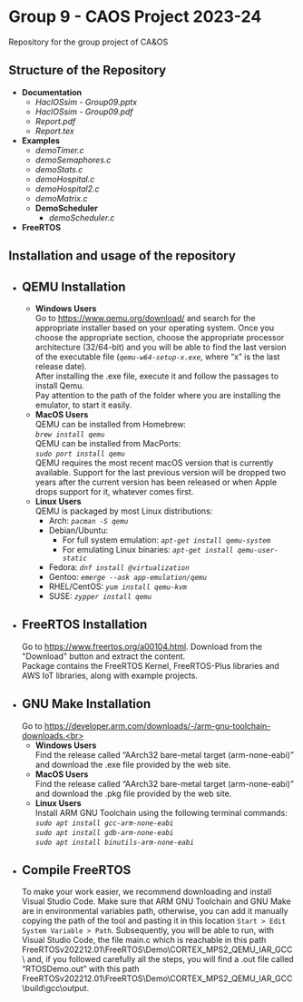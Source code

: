 # Group 9 - CAOS Project 2023-24
Repository for the group project of CA&amp;OS

## Structure of the Repository
- **Documentation**
  - _HaclOSsim - Group09.pptx_
  - _HaclOSsim - Group09.pdf_
  - _Report.pdf_
  - _Report.tex_
- **Examples**
  - _demoTimer.c_
  - _demoSemaphores.c_
  - _demoStats.c_
  - _demoHospital.c_
  - _demoHospital2.c_
  - _demoMatrix.c_
  - **DemoScheduler**
    - _demoScheduler.c_
- **FreeRTOS**

## Installation and usage of the repository
- ## QEMU Installation<br>
  - **Windows Users**<br>
    Go to https://www.qemu.org/download/ and search for the appropriate installer based on your operating system. Once you choose the appropriate section, choose the appropriate processor architecture (32/64-bit) and you will be able to find the last version of the executable file (_`qemu-w64-setup-x.exe`_, where “x” is the last release date).<br> After installing the .exe file, execute it and follow the passages to install Qemu.<br> Pay attention to the path of the folder where you are installing the emulator, to start it easily.
  - **MacOS Users**<br>
    QEMU can be installed from Homebrew:<br>
    _`brew install qemu`_<br>
    QEMU can be installed from MacPorts:<br>
    _`sudo port install qemu`_<br>
    QEMU requires the most recent macOS version that is currently available. Support for the last previous version will be dropped two years after the current version has been released or when Apple drops support for it, whatever comes first.
  - **Linux Users**<br>
  QEMU is packaged by most Linux distributions:
    - Arch: _`pacman -S qemu`_
    - Debian/Ubuntu: 
      - For full system emulation: _`apt-get install qemu-system`_<br>
      - For emulating Linux binaries: _`apt-get install qemu-user-static`_<br>
    - Fedora: _`dnf install @virtualization`_
    - Gentoo: _`emerge --ask app-emulation/qemu`_
    - RHEL/CentOS: _`yum install qemu-kvm`_
    - SUSE: _`zypper install qemu`_
- ## FreeRTOS Installation<br>
  Go to https://www.freertos.org/a00104.html. Download from the "Download" button and extract the content.<br>
  Package contains the FreeRTOS Kernel, FreeRTOS-Plus libraries and AWS IoT libraries, along with example projects.
- ## GNU Make Installation
  Go to https://developer.arm.com/downloads/-/arm-gnu-toolchain-downloads.<br>
  - **Windows Users**<br>
  Find the release called “AArch32 bare-metal target (arm-none-eabi)” and download the .exe file provided by the web site.
  - **MacOS Users**<br>
  Find the release called “AArch32 bare-metal target (arm-none-eabi)” and download the .pkg file provided by the web site.
  - **Linux Users**<br>
  Install ARM GNU Toolchain using the following terminal commands:<br>
  _`sudo apt install gcc-arm-none-eabi`_<br>
  _`sudo apt install gdb-arm-none-eabi`_<br>
  _`sudo apt install binutils-arm-none-eabi`_<br>
- ## Compile FreeRTOS
  To make your work easier, we recommend downloading and install Visual Studio Code.
  Make sure that ARM GNU Toolchain and GNU Make are in environmental variables path, otherwise, you can add it manually copying the path of the tool and pasting it in this location `Start > Edit System Variable > Path`.
  Subsequently, you will be able to run, with Visual Studio Code, the file main.c which is reachable in this path FreeRTOSv202212.01\FreeRTOS\Demo\CORTEX_MPS2_QEMU_IAR_GCC\ and, if you followed carefully all the steps, you will find a .out file called “RTOSDemo.out” with this path FreeRTOSv202212.01\FreeRTOS\Demo\CORTEX_MPS2_QEMU_IAR_GCC\build\gcc\output\.
